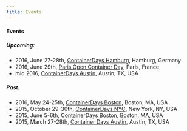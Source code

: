 ```yaml
---
title: Events
---
```


#### Events

##### Upcoming:

* 2016, June 27-28th, [ContainerDays Hamburg](/events/2016-hamburg/), Hamburg, Germany
* 2016, June 29th, [Paris Open Container Day](/events/2016-paris/), Paris, France
* mid 2016, [ContainerDays Austin](/events/2016-austin/), Austin, TX, USA

##### Past:

* 2016, May 24-25th, [ContainerDays Boston](/events/2016-boston/), Boston, MA, USA
* 2015, October 29-30th, [ContainerDays NYC](/events/2015-nyc/), New York, NY, USA
* 2015, June 5-6th, [ContainerDays Boston](/events/2015-boston/), Boston, MA, USA
* 2015, March 27-28th, [Container Days Austin](/events/2015-austin/), Austin, TX, USA